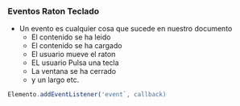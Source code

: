 ### Eventos Raton Teclado

- Un evento es cualquier cosa que sucede en nuestro documento
    * El contenido se ha leido
    * El contenido se ha cargado
    * El usuario mueve el raton
    * EL usuario Pulsa una tecla
    * La ventana se ha cerrado
    * y un largo etc.
    

```js
Elemento.addEventListener('event`, callback)
```
